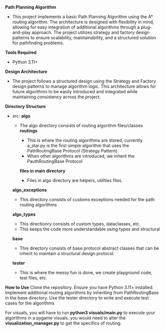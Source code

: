 **Path Planning Algorithm**
- This project implements a basic Path Planning Algorithm using the A* routing algorithm. The architecture is designed with flexibility in mind, allowing for easy integration of additional algorithms through a plug-and-play approach. The project utilizes strategy and factory design patterns to ensure scalability, maintainability, and a structured solution for pathfinding problems.

**Tools Required**
- Python 3.11+

**Design Architecture**
- The project follows a structured design using the Strategy and Factory design patterns to manage algorithm logic. This architecture allows for future algorithms to be easily introduced and integrated while maintaining consistency across the project.

**Directory Structure**
- src: 
    **algo**
    - The algo directory consists of routing algorithm files/classes
        **routings**
        - This is where the routing algorithms are stored, currently a_star.py is the first simple algorithm that uses the PathRoutingBase Protocol (Strategy Pattern).
        - When other algorithms are introduced, we inherit the PauthRoutingBase Protocol
        
        **files in main directory**
        - Files in algo directory are helpers, utilities files.

    **algo_exceptions**
    - This directory consists of customs exceptions needed for the path routing algorithms

    **algo_types**
    - This directionry consists of custom types, dataclasses, etc.
    - This keeps the code more understandable using types and structural

    **base**
    - This directory consists of base protocol abstract classes that can be inherit to maintain a structural design protocol.

    **tester**
    - This is where the messy fun is done, we create playground code, test files, etc.

**How to Use**
Clone the repository.
Ensure you have Python 3.11+ installed.
Implement additional routing algorithms by inheriting from PathRoutingBase in the base directory.
Use the tester directory to write and execute test cases for the algorithms

For visuals, you will have to run **python3 visuals/main.py** to execute your algorithms in a pygame visuals.
you would need to alter the **visualization_manager.py** to get the specifics of routing.